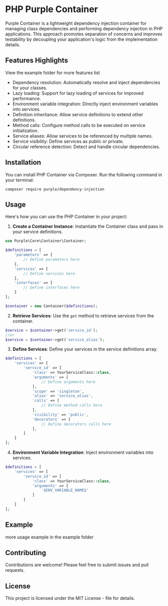 
# PHP Purple Container

Purple Container is a lightweight dependency injection container for managing class dependencies and performing dependency injection in PHP applications. This approach promotes separation of concerns and improves testability by decoupling your application's logic from the implementation details.

## Features Highlights
View the example folder for more features list
- Dependency resolution: Automatically resolve and inject dependencies for your classes.
- Lazy loading: Support for lazy loading of services for improved performance.
- Environment variable integration: Directly inject environment variables into services.
- Definition inheritance: Allow service definitions to extend other definitions.
- Method calls: Configure method calls to be executed on service initialization.
- Service aliases: Allow services to be referenced by multiple names.
- Service visibility: Define services as public or private.
- Circular reference detection: Detect and handle circular dependencies.

## Installation

You can install PHP Container via Composer. Run the following command in your terminal:

```
composer require purple/dependency-injection
```

## Usage

Here's how you can use the PHP Container in your project:

1. **Create a Container Instance**: Instantiate the Container class and pass in your service definitions.

```php
use Purple\Core\Container\Container;

$definitions = [
    'parameters' => [
        // Define parameters here
    ],
    'services' => [
        // Define services here
    ],
    'interfaces' => [
        // Define interfaces here
    ]
];

$container = new Container($definitions);
```

2. **Retrieve Services**: Use the `get` method to retrieve services from the container.

```php
$service = $container->get('service_id');
//or
$service = $container->get('service_alias');
```

3. **Define Services**: Define your services in the service definitions array.

```php
$definitions = [
    'services' => [
        'service_id' => [
            'class' => YourServiceClass::class,
            'arguments' => [
                // Define arguments here
            ],
            'scope' => 'singleton',
            'alias' => 'service_alias',
            'calls' => [
                // Define method calls here
            ],
            'visibility' => 'public',
            'decorators' => [
                // Define decorators calls here
            ],
        ]
    ]
];
```

4. **Environment Variable Integration**: Inject environment variables into services.

```php
$definitions = [
    'services' => [
        'service_id' => [
            'class' => YourServiceClass::class,
            'arguments' => [
                '$ENV_VARIABLE_NAME$'
            ]
        ]
    ]
];
```
## Example
more usage example in the example folder

## Contributing

Contributions are welcome! Please feel free to submit issues and pull requests.

## License

This project is licensed under the MIT License -  file for details.

